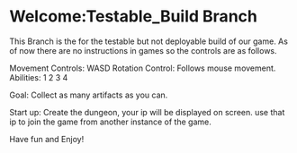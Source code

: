 # Welcome:Testable_Build Branch
This Branch is the for the testable but not deployable build of our game. As of now there are no instructions in games so the controls are as follows.


Movement Controls: WASD
Rotation Control: Follows mouse movement.
Abilities: 1 2 3 4

Goal: Collect as many artifacts as you can. 

Start up: Create the dungeon, your ip will be displayed on screen. use that ip to join the game from another instance of the game.

Have fun and Enjoy!
